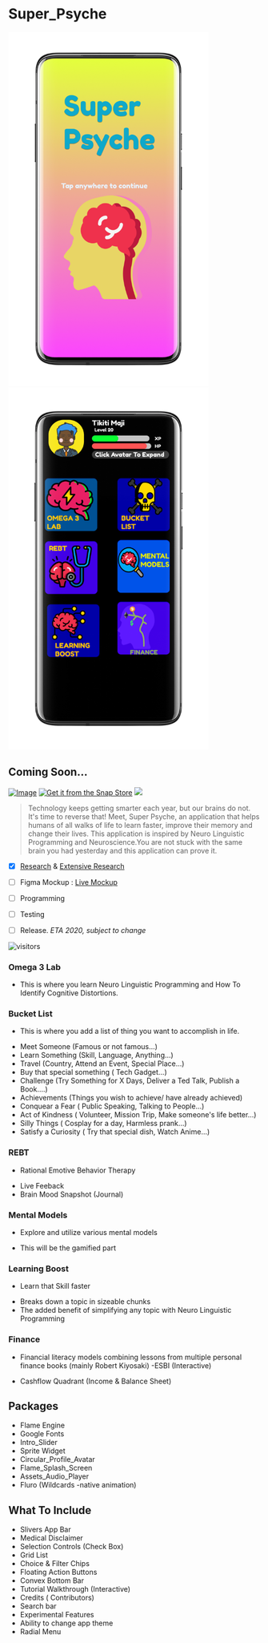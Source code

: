# Super_Psyche

<img src="Images/1595285323180.png" width=400 >  <img src="Images/2.png" width=400 >

## Coming Soon...

[![Image](https://i.imgur.com/Z7qKuho.png)](play-store-link)     [![Get it from the Snap Store](https://snapcraft.io/static/images/badges/en/snap-store-black.svg)]()   <img src="https://f-droid.org/wiki/images/0/06/F-Droid-button_get-it-on.png">

> Technology keeps getting smarter each year, but our brains do not. It's time to reverse that! Meet, Super Psyche, an application that helps humans of all walks of life to learn faster, improve their memory and change their lives. This application is inspired by Neuro Linguistic Programming and Neuroscience.You are not stuck with the same brain you had yesterday and this application can prove it. 

- [x] [Research](https://github.com/33nanoseconds/awesome-Neuro-Linguistic-Programming) & [Extensive Research](https://sheets.arcaneoffice.com/View.aspx?info=eyJmbiI6IkRhdGEgQ29uc3VtcHRpb24ueGxzeCIsImwiOiJodHRwczovL2dhaWEuYmxvY2tzdGFjay5vcmcvaHViLzEzcTViOTJUekN1cnFLdWJ5OTI5eVNWR2NkZnJNOUNOTkQvODA4ZTgxODBjYzc3YjhjN2JhZDNlMTc5MzRiZTFlZmFhYTNiMTQ5ODhiNjY2MzczZWMxZWZjZGM3MjI2NjZmZCIsInBrIjoiM2UyNTQ4ZWQ2YmIzNTZjMGQ3ZGY3MGM4ZDk3OTA5NjQ4MjY0MDdjOGNlNjY1YmFiZDk2MjA0ZmViNzdmMjI1ZiIsIml2IjoiMzRiMzZlNmY3MzAxODM2OTNiMTk0ZjVmOTUwODk3NzkifQ==)
- [ ] Figma Mockup <!-- ![Image name](/images/image.png) or (link to image.png) --> : [Live Mockup](https://www.figma.com/file/zN98jDnM9LpLAe7RxeCYaq/Super-Psyche?node-id=0%3A1)

- [ ] Programming

- [ ] Testing

- [ ] Release.   *ETA 2020, subject to change*


 ![visitors](https://visitor-badge.laobi.icu/badge?page_id=33nanoseconds.Super_Psyche)
 
 
 
 ### Omega 3 Lab
 * This is where you learn Neuro Linguistic Programming and How To Identify Cognitive Distortions.
 ### Bucket List
 * This is where you add a list of thing you want to accomplish in life.
 - Meet Someone (Famous or not famous...)
 - Learn Something (Skill, Language, Anything...)
 - Travel (Country, Attend an Event, Special Place...)
 - Buy that special something ( Tech Gadget...)
 - Challenge (Try Something for X Days, Deliver a Ted Talk, Publish a Book....)
 - Achievements (Things you wish to achieve/ have already achieved)
 - Conquear a Fear ( Public Speaking, Talking to People...)
 - Act of Kindness ( Volunteer, Mission Trip, Make someone's life better...)
 - Silly Things ( Cosplay for a day, Harmless prank...)
 - Satisfy a Curiosity ( Try that special dish, Watch Anime...)
 ### REBT
 * Rational Emotive Behavior Therapy
 - Live Feeback
 - Brain Mood Snapshot (Journal)
 ### Mental Models
 * Explore and utilize various mental models
 - This will be the gamified part
 ### Learning Boost
 * Learn that Skill faster
 - Breaks down a topic in sizeable chunks
 - The added benefit of simplifying any topic with Neuro Linguistic Programming
 ### Finance
 * Financial literacy models combining lessons from multiple personal finance books (mainly Robert Kiyosaki)
 -ESBI (Interactive)
 - Cashflow Quadrant (Income & Balance Sheet)
 
 
 
 
 ## Packages
 * Flame Engine
 * Google Fonts
 * Intro_Slider
 * Sprite Widget
 * Circular_Profile_Avatar
 * Flame_Splash_Screen
 * Assets_Audio_Player
 * Fluro (Wildcards -native animation)
 
 
 ## What To Include
 * Slivers App Bar
 * Medical Disclaimer
 * Selection Controls (Check Box)
 * Grid List
 * Choice & Filter Chips 
 * Floating Action Buttons
 * Convex Bottom Bar
 * Tutorial Walkthrough (Interactive)
 * Credits ( Contributors)
 * Search bar
 * Experimental Features
 * Ability to change app theme
 * Radial Menu
